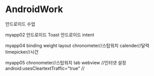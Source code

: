 # AndroidWork
안드로이드 수업

myapp02
안드로이드 Toast
안드로이드 intent



myapp04
binding
weight
layout
chronometer//스탑워치
calender//달력
timepicker//시간

myapp05
chronometer//스탑워치
tab
webview 
//인터넷 설정
	<uses-permission android:name="android.permission.INTERNET"/>
	android:usesCleartextTraffic="true"
//

